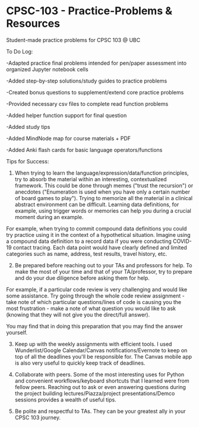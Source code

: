 # CPSC-103 - Practice-Problems & Resources
Student-made practice problems for CPSC 103 @ UBC

To Do Log: 

-Adapted practice final problems intended for pen/paper assessment into organized Jupyter notebook cells 

-Added step-by-step solutions/study guides to practice problems 

-Created bonus questions to supplement/extend core practice problems 

-Provided necessary csv files to complete read function problems 

-Added helper function support for final question 

-Added study tips

-Added MindNode map for course materials + PDF

-Added Anki flash cards for basic language operators/functions

Tips for Success:

1) When trying to learn the language/expression/data/function principles, try to absorb the material within an interesting, contextualized framework. This could be done through memes ("trust the recursion") or anecdotes ("Enumeration is used when you have only a certain number of board games to play"). Trying to memorize all the material in a clinical abstract environment can be difficult. Learning data definitions, for example, using trigger words or memories can help you during a crucial moment during an example. 

For example, when trying to commit compound data definitions you could try practice using it in the context of a hypothetical  situation. Imagine using a compound data definition to a record data if you were conducting COVID-19 contact tracing. Each data point would have clearly defined and limited categories such as name, address, test results, travel history, etc. 

2) Be prepared before reaching out to your TAs and professors for help. To make the most of your time and that of your TA/professor, try to prepare and do your due diligence before asking them for help.

For example, if a particular code review is very challenging and would like some assistance. Try going through the whole code review assignment - take note of which particular questions/lines of code is causing you the most frustration - make a note of what question you would like to ask (knowing that they will not give you the direct/full answer). 

You may find that in doing this preparation that you may find the answer yourself. 

3) Keep up with the weekly assignments with efficient tools. I used Wunderlist/Google Calendar/Canvas notifications/Evernote to keep on top of all the deadlines you'll be responsible for. The Canvas mobile app is also very useful to quickly keep track of deadlines. 

4) Collaborate with peers. Some of the most interesting uses for Python and convenient workflows/keyboard shortcuts that I learned were from fellow peers. Reaching out to ask or even answering questions during the project building lectures/Piazza/project presentations/Demco sessions provides a wealth of useful tips. 

5) Be polite and respectful to TAs. They can be your greatest ally in your CPSC 103 journey. 

